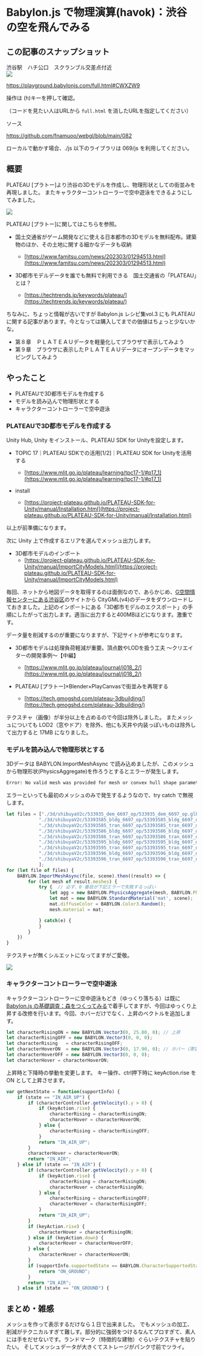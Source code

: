 # Babylon.js で物理演算(havok)：渋谷の空を飛んでみる

## この記事のスナップショット

渋谷駅　ハチ公口　スクランブル交差点付近  
![](https://storage.googleapis.com/zenn-user-upload/f3fe765529f0-20250712.jpg)

https://playground.babylonjs.com/full.html#CWXZW9

操作は (h)キーを押して確認。

（コードを見たい人はURLから `full.html` を消したURLを指定してください）

ソース

https://github.com/fnamuoo/webgl/blob/main/082

ローカルで動かす場合、./js 以下のライブラリは 069/js を利用してください。

## 概要

PLATEAU [プラトー]より渋谷の3Dモデルを作成し、物理形状としての街並みを再現しました。
またキャラクターコントローラーで空中遊泳をできるようにしてみました。

![](https://storage.googleapis.com/zenn-user-upload/44384b141910-20250712.gif)

PLATEAU [プラトー]に関してはこちらを参照。

- 国土交通省がゲーム開発などに使える日本都市の3Dモデルを無料配布。建築物のほか、その土地に関する細かなデータも収納
  - [https://www.famitsu.com/news/202303/01294513.html](https://www.famitsu.com/news/202303/01294513.html)

- 3D都市モデルデータを誰でも無料で利用できる　国土交通省の「PLATEAU」とは？
  - [https://techtrends.jp/keywords/plateau/](https://techtrends.jp/keywords/plateau/)


ちなみに、ちょっと情報が古いですが Babylon.js レシピ集vol.3 にも PLATEAU に関する記事があります。今となっては購入してまでの価値はちょっと少ないかな。

- 第８章　ＰＬＡＴＥＡＵデータを軽量化してブラウザで表示してみよう
- 第９章　ブラウザに表示したＰＬＡＴＥＡＵデータにオープンデータをマッピングしてみよう


## やったこと

- PLATEAUで3D都市モデルを作成する
- モデルを読み込んで物理形状とする
- キャラクターコントローラーで空中遊泳

### PLATEAUで3D都市モデルを作成する

Unity Hub, Unity をインストール、PLATEAU SDK for Unityを設定します。

- TOPIC 17｜PLATEAU SDKでの活用[1/2]｜PLATEAU SDK for Unityを活用する
  - [https://www.mlit.go.jp/plateau/learning/tpc17-1/#p17_1](https://www.mlit.go.jp/plateau/learning/tpc17-1/#p17_1)

- install
  - [https://project-plateau.github.io/PLATEAU-SDK-for-Unity/manual/Installation.html](https://project-plateau.github.io/PLATEAU-SDK-for-Unity/manual/Installation.html)

以上が前準備になります。

次に Unity 上で作成するエリアを選んでメッシュ出力します。

- 3D都市モデルのインポート
  - [https://project-plateau.github.io/PLATEAU-SDK-for-Unity/manual/ImportCityModels.html](https://project-plateau.github.io/PLATEAU-SDK-for-Unity/manual/ImportCityModels.html)

毎回、ネットから地図データを取得するのは面倒なので、あらかじめ、[G空間情報センターにある渋谷区](https://test.geospatial.jp/ckan/dataset/plateau-13113-shibuya-ku-2023)のサイトから
CityGML(v4)のデータをダウンロードしておきました。上記のインポートにある「3D都市モデルのエクスポート」の手順にしたがって出力します。適当に出力すると400MBほどになります。激重です。

データ量を削減するのが重要になりますが、下記サイトが参考になります。

  - 3D都市モデルは処理負荷軽減が重要。頂点数やLODを扱う工夫 ～クリエイターの開発事例～【中編】
    - [https://www.mlit.go.jp/plateau/journal/j018_2/](https://www.mlit.go.jp/plateau/journal/j018_2/)

  - PLATEAU [プラトー]×Blender×PlayCanvasで街並みを再現する
    - [https://tech.gmogshd.com/plateau-3dbuilding/](https://tech.gmogshd.com/plateau-3dbuilding/)

テクスチャ（画像）が半分以上を占めるので今回は除外しました。
またメッシュについても LOD2（窓やドア）を除外、他にも天井や内装っぽいものは除外して出力すると 17MB になりました。

### モデルを読み込んで物理形状とする

3Dデータは BABYLON.ImportMeshAsync で読み込めましたが、このメッシュから物理形状(PhysicsAggregate)を作ろうとするとエラーが発生します。

```txt
Error: No valid mesh was provided for mesh or convex hull shape parameter. Please provide a mesh with valid geometry (number of vertices greater than 0).
```

エラーといっても最初のメッシュのみで発生するようなので、try catch で無視します。


```js
let files = ["./3d/shibuyaV2c/533935_dem_6697_op/533935_dem_6697_op.glb",
            "./3d/shibuyaV2c/53393585_bldg_6697_op/53393585_bldg_6697_op.glb",
            "./3d/shibuyaV2c/53393585_tran_6697_op/53393585_tran_6697_op.glb",
            "./3d/shibuyaV2c/53393586_bldg_6697_op/53393586_bldg_6697_op.glb",
            "./3d/shibuyaV2c/53393586_tran_6697_op/53393586_tran_6697_op.glb",
            "./3d/shibuyaV2c/53393595_bldg_6697_op/53393595_bldg_6697_op.glb",
            "./3d/shibuyaV2c/53393595_tran_6697_op/53393595_tran_6697_op.glb",
            "./3d/shibuyaV2c/53393596_bldg_6697_op/53393596_bldg_6697_op.glb",
            "./3d/shibuyaV2c/53393596_tran_6697_op/53393596_tran_6697_op.glb",
            ];
for (let file of files) {
    BABYLON.ImportMeshAsync(file, scene).then((result) => {
        for (let mesh of result.meshes) {
            try {  // 必ず、0 番目が下記エラーで失敗するっぽい
                let agg = new BABYLON.PhysicsAggregate(mesh, BABYLON.PhysicsShapeType.MESH, { mass: 0, restitution:0.01}, scene);
                let mat = new BABYLON.StandardMaterial('mat', scene);
                mat.diffuseColor = BABYLON.Color3.Random();
                mesh.material = mat;

            } catch(e) {
            }
        }
    })
}
```

テクスチャが無くシルエットになってますがご愛敬。

![](https://storage.googleapis.com/zenn-user-upload/e7bb6e38729b-20250712.jpg)

### キャラクターコントローラーで空中遊泳

キャラクターコントローラーに空中遊泳もどき（ゆっくり落ちる）は既に[Babylon.js の基礎調査：森をつくってみる](https://zenn.dev/fnamuoo/articles/16a98577f64032)で着手してますが、今回はゆっくり上昇する改修を行います。今回、ホバーだけでなく、上昇のベクトルを追加します。

```js
let characterRisingON = new BABYLON.Vector3(0, 25.00, 0); // 上昇
let characterRisingOFF = new BABYLON.Vector3(0, 0, 0);
let characterRising   = characterRisingOFF;
let characterHoverON  = new BABYLON.Vector3(0, 17.90, 0); // ホバー（滞空
let characterHoverOFF = new BABYLON.Vector3(0, 0, 0);
let characterHover = characterHoverON;
```

上昇時と下降時の挙動を変更します。
キー操作、ctrl押下時に keyAction.rise を ON として上昇させます。

```js
var getNextState = function(supportInfo) {
    if (state == "IN_AIR_UP") {
        if (characterController.getVelocity().y > 0) {
            if (keyAction.rise) {
                characterRising = characterRisingON;
                characterHover = characterHoverON;
            } else {
                characterRising = characterRisingOFF;
            }
            return "IN_AIR_UP";
        }
        characterHover = characterHoverON;
        return "IN_AIR";
    } else if (state == "IN_AIR") {
        if (characterController.getVelocity().y > 0) {
            if (keyAction.rise) {
                characterRising = characterRisingON;
                characterHover = characterRisingON;
            } else {
                characterRising = characterRisingOFF;
                characterHover = characterRisingOFF;
            }
            return "IN_AIR_UP";
        }
        if (keyAction.rise) {
            characterHover = characterRisingON;
        } else if (keyAction.down) {
            characterHover = characterHoverOFF;
        } else {
            characterHover = characterHoverON;
        }
        if (supportInfo.supportedState == BABYLON.CharacterSupportedState.SUPPORTED) {
            return "ON_GROUND";
        }
        return "IN_AIR";
    } else if (state == "ON_GROUND") {
```

## まとめ・雑感

メッシュを作って表示するだけなら１日で出来ました。
でもメッシュの加工、削減がテクニカルすぎて難しす。部分的に強弱をつけるなんてプロすぎて、素人には手をだせないです。ランドマーク（特徴的な建物）ぐらいテクスチャを貼りたい。
そしてメッシュデータが大きくてストレージがパンク寸前でツライ。
